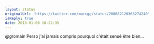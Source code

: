 ```yaml
---
layout: status
originalUrl: 'https://twitter.com/marcgg/status/288682120363274240'
isReply: true
date: 2013-01-08 16:22:35
---
```


@gromain Perso j'ai jamais compris pourquoi c'était sensé être bien…
